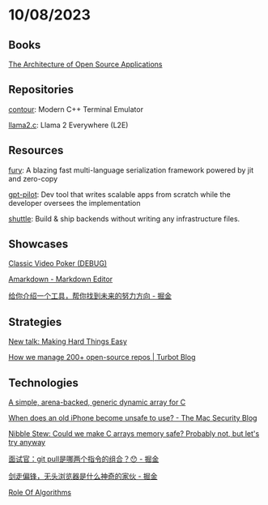 # 10/08/2023

## Books
[The Architecture of Open Source Applications](https://aosabook.org/en/index.html#500lines)

## Repositories
[contour](https://github.com/contour-terminal/contour): Modern C++ Terminal Emulator

[llama2.c](https://github.com/trholding/llama2.c): Llama 2 Everywhere (L2E)

## Resources
[fury](https://github.com/alipay/fury): A blazing fast multi-language serialization framework powered by jit and zero-copy

[gpt-pilot](https://github.com/Pythagora-io/gpt-pilot): Dev tool that writes scalable apps from scratch while the developer oversees the implementation

[shuttle](https://github.com/shuttle-hq/shuttle): Build & ship backends without writing any infrastructure files.

## Showcases
[Classic Video Poker (DEBUG)](https://lfgslots.com/classicvideopoker/)

[Amarkdown - Markdown Editor](https://amarkdown.com/home)

[给你介绍一个工具，帮你找到未来的努力方向 - 掘金](https://juejin.cn/post/7268260762402340883)

## Strategies
[New talk: Making Hard Things Easy](https://jvns.ca/blog/2023/10/06/new-talk--making-hard-things-easy/)

[How we manage 200+ open-source repos | Turbot Blog](https://turbot.com/blog/2023/10/repo-management)

## Technologies
[A simple, arena-backed, generic dynamic array for C](https://nullprogram.com/blog/2023/10/05/)

[When does an old iPhone become unsafe to use? - The Mac Security Blog](https://www.intego.com/mac-security-blog/when-does-an-old-iphone-become-unsafe-to-use/)

[Nibble Stew: Could we make C arrays memory safe? Probably not, but let's try anyway](https://nibblestew.blogspot.com/2023/10/could-we-make-c-arrays-memory.html)

[面试官：git pull是哪两个指令的组合？😯 - 掘金](https://juejin.cn/post/7283691376649633828)

[剑走偏锋，无头浏览器是什么神奇的家伙 - 掘金](https://juejin.cn/post/7243780412547121208)

[Role Of Algorithms](https://matklad.github.io/2023/08/13/role-of-algorithms.html)
